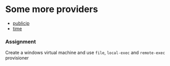 # Some more providers
- [publicip](https://registry.terraform.io/providers/nxt-engineering/publicip/latest/docs)
- [time](https://registry.terraform.io/providers/hashicorp/time/latest/docs)

### Assignment
Create a windows virtual machine and use `file`, `local-exec` and `remote-exec` provisioner